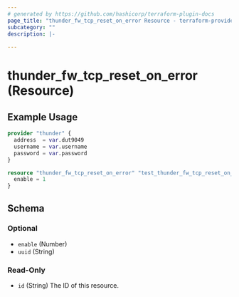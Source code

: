 ```yaml
---
# generated by https://github.com/hashicorp/terraform-plugin-docs
page_title: "thunder_fw_tcp_reset_on_error Resource - terraform-provider-thunder"
subcategory: ""
description: |-
  
---
```


# thunder_fw_tcp_reset_on_error (Resource)



## Example Usage

```terraform
provider "thunder" {
  address  = var.dut9049
  username = var.username
  password = var.password
}

resource "thunder_fw_tcp_reset_on_error" "test_thunder_fw_tcp_reset_on_error" {
  enable = 1
}
```

<!-- schema generated by tfplugindocs -->
## Schema

### Optional

- `enable` (Number)
- `uuid` (String)

### Read-Only

- `id` (String) The ID of this resource.


